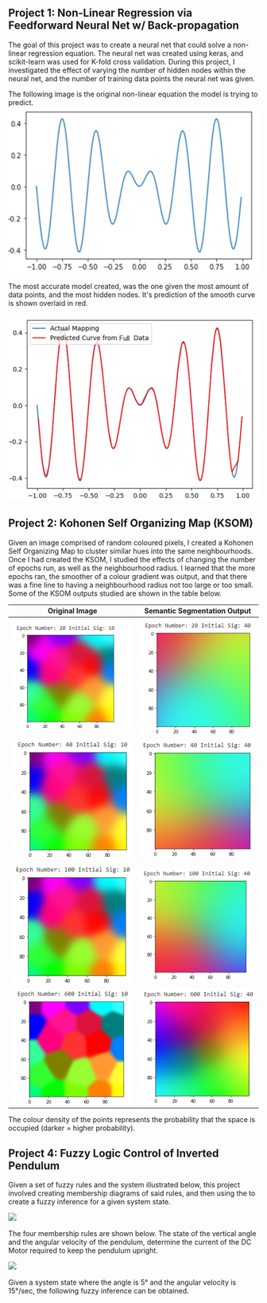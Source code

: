 ## Project 1: Non-Linear Regression via Feedforward Neural Net w/ Back-propagation
The goal of this project was to create a neural net that could solve a non-linear regression equation. The neural net was created using keras, and scikit-learn was used for K-fold cross validation. During this project, I investigated the effect of varying the number of hidden nodes within the neural net, and the number of training data points the neural net was given.

The following image is the original non-linear equation the model is trying to predict. 
![](media/NLEqn.PNG)

The most accurate model created, was the one given the most amount of data points, and the most hidden nodes. It's prediction of the smooth curve is shown overlaid in red.

![](media/model.PNG)

## Project 2: Kohonen Self Organizing Map (KSOM)

Given an image comprised of random coloured pixels, I created a Kohonen Self Organizing Map to cluster similar hues into the same neighbourhoods. Once I had created the KSOM, I studied the effects of changing the number of epochs run, as well as the neighbourhood radius. I learned that the more epochs ran, the smoother of a colour gradient was output, and that there was a fine line to having a neighbourhood radius not too large or too small. 
Some of the KSOM outputs studied are shown in the table below.


| Original Image  | Semantic Segmentation Output|
| :-------------: |:---------------------------:|
|![](media/2010.PNG) |![](media/2040.PNG) |![](media/2070.PNG) |
|![](media/4010.PNG) |![](media/4040.PNG) |![](media/4070.PNG) |
|![](media/10010.PNG)|![](media/10040.PNG)|![](media/10070.PNG)|
|![](media/60010.PNG)|![](media/60040.PNG)|![](media/60070.PNG)|


The colour density of the points represents the probability that the space is occupied (darker = higher probability).

## Project 4: Fuzzy Logic Control of Inverted Pendulum
Given a set of fuzzy rules and the system illustrated below, this project involved creating membership diagrams of said rules, and then using the to create a fuzzy inference for a given system state. 

![](media/system.PNG)

The four membership rules are shown below. The state of the vertical angle and the angular velocity of the pendulum, determine the current of the DC Motor required to keep the pendulum upright.

![](media/membership.PNG)

Given a system state where the angle is 5° and the angular velocity is 15°/sec, the following fuzzy inference can be obtained.





